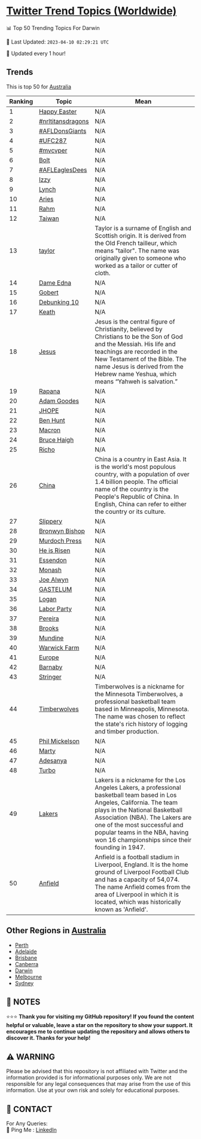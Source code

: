 [Twitter Trend Topics (Worldwide)](https://github.com/ErcinDedeoglu/Twitter-Trend-Topics)
==========


📊 Top 50 Trending Topics For Darwin

📆 Last Updated: `2023-04-10 02:29:21 UTC`

🔧 Updated every 1 hour!


## Trends

This is top 50 for [Australia](</Australia>)

| Ranking | Topic | Mean |
| ------- | ------------ | ------------ |
| 1 | [Happy Easter](http://twitter.com/search?q=Happy+Easter) | N/A |
| 2 | [#nrltitansdragons](http://twitter.com/search?q=%23nrltitansdragons) | N/A |
| 3 | [#AFLDonsGiants](http://twitter.com/search?q=%23AFLDonsGiants) | N/A |
| 4 | [#UFC287](http://twitter.com/search?q=%23UFC287) | N/A |
| 5 | [#mvcvper](http://twitter.com/search?q=%23mvcvper) | N/A |
| 6 | [Bolt](http://twitter.com/search?q=Bolt) | N/A |
| 7 | [#AFLEaglesDees](http://twitter.com/search?q=%23AFLEaglesDees) | N/A |
| 8 | [Izzy](http://twitter.com/search?q=Izzy) | N/A |
| 9 | [Lynch](http://twitter.com/search?q=Lynch) | N/A |
| 10 | [Aries](http://twitter.com/search?q=Aries) | N/A |
| 11 | [Rahm](http://twitter.com/search?q=Rahm) | N/A |
| 12 | [Taiwan](http://twitter.com/search?q=Taiwan) | N/A |
| 13 | [taylor](http://twitter.com/search?q=taylor) | Taylor is a surname of English and Scottish origin. It is derived from the Old French tailleur, which means "tailor". The name was originally given to someone who worked as a tailor or cutter of cloth. |
| 14 | [Dame Edna](http://twitter.com/search?q=Dame+Edna) | N/A |
| 15 | [Gobert](http://twitter.com/search?q=Gobert) | N/A |
| 16 | [Debunking 10](http://twitter.com/search?q=Debunking+10) | N/A |
| 17 | [Keath](http://twitter.com/search?q=Keath) | N/A |
| 18 | [Jesus](http://twitter.com/search?q=Jesus) | Jesus is the central figure of Christianity, believed by Christians to be the Son of God and the Messiah. His life and teachings are recorded in the New Testament of the Bible. The name Jesus is derived from the Hebrew name Yeshua, which means “Yahweh is salvation.” |
| 19 | [Rapana](http://twitter.com/search?q=Rapana) | N/A |
| 20 | [Adam Goodes](http://twitter.com/search?q=Adam+Goodes) | N/A |
| 21 | [JHOPE](http://twitter.com/search?q=JHOPE) | N/A |
| 22 | [Ben Hunt](http://twitter.com/search?q=Ben+Hunt) | N/A |
| 23 | [Macron](http://twitter.com/search?q=Macron) | N/A |
| 24 | [Bruce Haigh](http://twitter.com/search?q=Bruce+Haigh) | N/A |
| 25 | [Richo](http://twitter.com/search?q=Richo) | N/A |
| 26 | [China](http://twitter.com/search?q=China) | China is a country in East Asia. It is the world's most populous country, with a population of over 1.4 billion people. The official name of the country is the People's Republic of China. In English, China can refer to either the country or its culture. |
| 27 | [Slippery](http://twitter.com/search?q=Slippery) | N/A |
| 28 | [Bronwyn Bishop](http://twitter.com/search?q=Bronwyn+Bishop) | N/A |
| 29 | [Murdoch Press](http://twitter.com/search?q=Murdoch+Press) | N/A |
| 30 | [He is Risen](http://twitter.com/search?q=He+is+Risen) | N/A |
| 31 | [Essendon](http://twitter.com/search?q=Essendon) | N/A |
| 32 | [Monash](http://twitter.com/search?q=Monash) | N/A |
| 33 | [Joe Alwyn](http://twitter.com/search?q=Joe+Alwyn) | N/A |
| 34 | [GASTELUM](http://twitter.com/search?q=GASTELUM) | N/A |
| 35 | [Logan](http://twitter.com/search?q=Logan) | N/A |
| 36 | [Labor Party](http://twitter.com/search?q=Labor+Party) | N/A |
| 37 | [Pereira](http://twitter.com/search?q=Pereira) | N/A |
| 38 | [Brooks](http://twitter.com/search?q=Brooks) | N/A |
| 39 | [Mundine](http://twitter.com/search?q=Mundine) | N/A |
| 40 | [Warwick Farm](http://twitter.com/search?q=Warwick+Farm) | N/A |
| 41 | [Europe](http://twitter.com/search?q=Europe) | N/A |
| 42 | [Barnaby](http://twitter.com/search?q=Barnaby) | N/A |
| 43 | [Stringer](http://twitter.com/search?q=Stringer) | N/A |
| 44 | [Timberwolves](http://twitter.com/search?q=Timberwolves) | Timberwolves is a nickname for the Minnesota Timberwolves, a professional basketball team based in Minneapolis, Minnesota. The name was chosen to reflect the state's rich history of logging and timber production. |
| 45 | [Phil Mickelson](http://twitter.com/search?q=Phil+Mickelson) | N/A |
| 46 | [Marty](http://twitter.com/search?q=Marty) | N/A |
| 47 | [Adesanya](http://twitter.com/search?q=Adesanya) | N/A |
| 48 | [Turbo](http://twitter.com/search?q=Turbo) | N/A |
| 49 | [Lakers](http://twitter.com/search?q=Lakers) | Lakers is a nickname for the Los Angeles Lakers, a professional basketball team based in Los Angeles, California. The team plays in the National Basketball Association (NBA). The Lakers are one of the most successful and popular teams in the NBA, having won 16 championships since their founding in 1947. |
| 50 | [Anfield](http://twitter.com/search?q=Anfield) | Anfield is a football stadium in Liverpool, England. It is the home ground of Liverpool Football Club and has a capacity of 54,074. The name Anfield comes from the area of Liverpool in which it is located, which was historically known as 'Anfield'. |



## Other Regions in [Australia](</Australia>)

* [Perth](</Australia/Perth.md>)
* [Adelaide](</Australia/Adelaide.md>)
* [Brisbane](</Australia/Brisbane.md>)
* [Canberra](</Australia/Canberra.md>)
* [Darwin](</Australia/Darwin.md>)
* [Melbourne](</Australia/Melbourne.md>)
* [Sydney](</Australia/Sydney.md>)



## 📝 NOTES

⭐⭐⭐ **Thank you for visiting my GitHub repository! If you found the content helpful or valuable, leave a star on the repository to show your support. It encourages me to continue updating the repository and allows others to discover it. Thanks for your help!**


## ⚠️ WARNING

Please be advised that this repository is not affiliated with Twitter and the information provided is for informational purposes only. We are not responsible for any legal consequences that may arise from the use of this information. Use at your own risk and solely for educational purposes.


## 📨 CONTACT

 For Any Queries:  
            🏓 Ping Me : [LinkedIn](https://www.linkedin.com/in/ercindedeoglu/)
